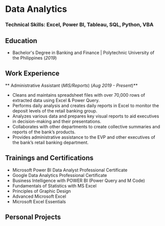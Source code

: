 # Data Analytics

### Technical Skills: Excel, Power BI, Tableau, SQL, Python, VBA

## Education
- Bachelor's Degree in Banking and Finance | Polytechnic University of the Philippines (_2019_)

## Work Experience
** Administrative Assistant (_MIS/Reports_) (_Aug 2019 - Present_)**
- Cleans and maintains spreadsheet files with over 70,000 rows of extracted data using Excel & 
Power Query.
- Performs daily analysis and creates daily reports in Excel to monitor the deposit levels of the retail banking group.
- Analyzes various data and prepares key visual reports to aid executives in decision-making and their 
presentations.
- Collaborates with other departments to create collective summaries and reports of the bank’s products.
- Provides administrative assistance to the EVP and other executives of the bank’s retail banking department.

## Trainings and Certifications
- Microsoft Power BI Data Analyst Professional Certificate
- Google Data Analytics Professional Certificate
- Business Intelligence with POWER BI (Power Query and M Code)
- Fundamentals of Statistics with MS Excel
- Principles of Graphic Design
- Advanced Microsoft Excel
- Microsoft Excel Essentials

## Personal Projects
